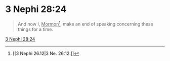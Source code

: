 # 3 Nephi 28:24

> And now I, <u>Mormon</u>[^a], make an end of speaking concerning these things for a time.

[3 Nephi 28:24](https://www.churchofjesuschrist.org/study/scriptures/bofm/3-ne/28?lang=eng&id=p24#p24)


[^a]: [[3 Nephi 26.12|3 Ne. 26:12.]]
